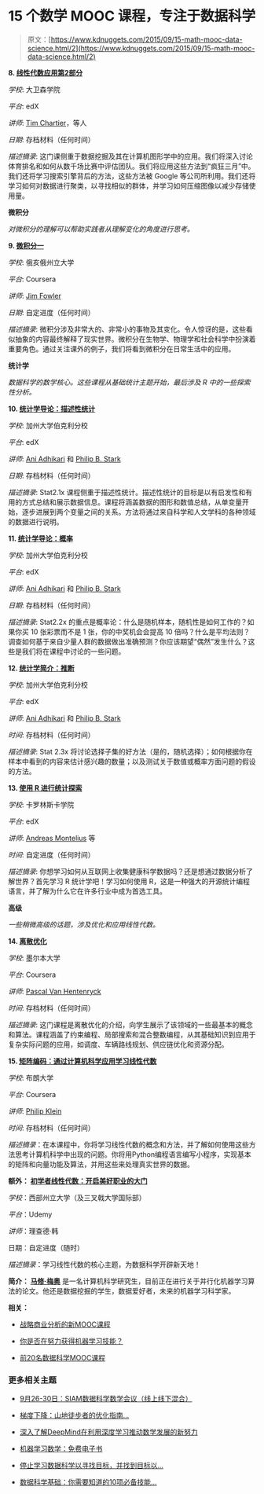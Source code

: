 # 15 个数学 MOOC 课程，专注于数据科学

> 原文：[https://www.kdnuggets.com/2015/09/15-math-mooc-data-science.html/2](https://www.kdnuggets.com/2015/09/15-math-mooc-data-science.html/2)

**8\. [线性代数应用第2部分](https://www.edx.org/course/applications-linear-algebra-part-2-davidsonx-d003x-2)**

*学校*: 大卫森学院

*平台*: edX

*讲师*: [Tim Chartier](http://academics.davidson.edu/math/chartier/)，等人

*日期*: 存档材料（任何时间）

*描述摘录*: 这门课侧重于数据挖掘及其在计算机图形学中的应用。我们将深入讨论体育排名和如何从数千场比赛中评估团队。我们将应用这些方法到“疯狂三月”中。我们还将学习搜索引擎背后的方法，这些方法被 Google 等公司所利用。我们还将学习如何对数据进行聚类，以寻找相似的群体，并学习如何压缩图像以减少存储使用量。

**微积分**

*对微积分的理解可以帮助实践者从理解变化的角度进行思考。*

**9\. [微积分一](https://www.coursera.org/learn/calculus1)**

*学校*: 俄亥俄州立大学

*平台*: Coursera

*讲师*: [Jim Fowler](https://math.osu.edu/people/fowler.291)

*日期*: 自定进度（任何时间）

*描述摘录*: 微积分涉及非常大的、非常小的事物及其变化。令人惊讶的是，这些看似抽象的内容最终解释了现实世界。微积分在生物学、物理学和社会科学中扮演着重要角色。通过关注课外的例子，我们将看到微积分在日常生活中的应用。

**统计学**

*数据科学的数学核心。这些课程从基础统计主题开始，最后涉及 R 中的一些探索性分析。*

**10\. [统计学导论：描述性统计](https://www.edx.org/course/introduction-statistics-descriptive-uc-berkeleyx-stat2-1x)**

*学校*: 加州大学伯克利分校

*平台*: edX

*讲师*: [Ani Adhikari](https://teaching.berkeley.edu/dta-recipient/ani-adhikari) 和 [Philip B. Stark](https://www.stat.berkeley.edu/~stark/)

*日期*: 存档材料（任何时间）

*描述摘录*: Stat2.1x 课程侧重于描述性统计。描述性统计的目标是以有启发性和有用的方式总结和展示数据信息。课程将涵盖数据的图形和数值总结，从单变量开始，逐步进展到两个变量之间的关系。方法将通过来自科学和人文学科的各种领域的数据进行说明。

**11\. [统计学导论：概率](https://www.edx.org/course/introduction-statistics-probability-uc-berkeleyx-stat2-2x)**

*学校*: 加州大学伯克利分校

*平台*: edX

*讲师*: [Ani Adhikari](https://teaching.berkeley.edu/dta-recipient/ani-adhikari) 和 [Philip B. Stark](https://www.stat.berkeley.edu/~stark/)

*日期*: 存档材料（任何时间）

*描述摘录*: Stat2.2x 的重点是概率论：什么是随机样本，随机性是如何工作的？如果你买 10 张彩票而不是 1 张，你的中奖机会会提高 10 倍吗？什么是平均法则？调查如何基于来自少量人群的数据做出准确预测？你应该期望“偶然”发生什么？这些是我们将在课程中讨论的一些问题。

**12\. [统计学简介：推断](https://www.edx.org/course/introduction-statistics-inference-uc-berkeleyx-stat2-3x)**

*学校*: 加州大学伯克利分校

*平台*: edX

*讲师*: [Ani Adhikari](https://teaching.berkeley.edu/dta-recipient/ani-adhikari) 和 [Philip B. Stark](https://www.stat.berkeley.edu/~stark/)

*时间*: 存档材料（任何时间）

*描述摘录*: Stat 2.3x 将讨论选择子集的好方法（是的，随机选择）；如何根据你在样本中看到的内容来估计感兴趣的数量；以及测试关于数值或概率方面问题的假设的方法。

**13\. [使用 R 进行统计探索](https://www.edx.org/course/explore-statistics-r-kix-kiexplorx-0)**

*学校*: 卡罗林斯卡学院

*平台*: edX

*讲师*: [Andreas Montelius](http://ki.se/en/people/andmon) 等

*时间*: 自定进度（任何时间）

*描述摘录*: 你想学习如何从互联网上收集健康科学数据吗？还是想通过数据分析了解世界？首先学习 R 统计学吧！学习如何使用 R，这是一种强大的开源统计编程语言，并了解为什么它在许多行业中成为首选工具。

**高级**

*一些稍微高级的话题，涉及优化和应用线性代数。*

**14\. [离散优化](https://www.coursera.org/course/optimization)**

*学校*: 墨尔本大学

*平台*: Coursera

*讲师*: [Pascal Van Hentenryck](http://org.nicta.com.au/pascal-van-hentenryck/)

*时间*: 存档材料（任何时间）

*描述摘录*: 这门课程是离散优化的介绍，向学生展示了该领域的一些最基本的概念和算法。课程涵盖了约束编程、局部搜索和混合整数编程，从其基础知识到应用于复杂实际问题的应用，如调度、车辆路线规划、供应链优化和资源分配。

**15\. [矩阵编码：通过计算机科学应用学习线性代数](https://www.coursera.org/course/matrix)**

*学校*: 布朗大学

*平台*: Coursera

*讲师*: [Philip Klein](http://cs.brown.edu/~pnk/)

*时间*: 存档材料（任何时间）

*描述摘录*：在本课程中，你将学习线性代数的概念和方法，并了解如何使用这些方法思考计算机科学中出现的问题。你将用Python编程语言编写小程序，实现基本的矩阵和向量功能及算法，并用这些来处理真实世界的数据。

**额外： [初学者线性代数：开启美好职业的大门](https://www.udemy.com/linear-algebra-an-introduction/?couponCode=NUGGETS)**

*学校*：西部州立大学（及三叉戟大学国际部）

*平台*：Udemy

*讲师*：理查德·韩

日期：自定进度（随时）

*描述摘录*：学习线性代数的核心主题，为数据科学开辟新天地！

**简介： [马修·梅奥](https://twitter.com/mattmayo13)** 是一名计算机科学研究生，目前正在进行关于并行化机器学习算法的论文。他还是数据挖掘的学生，数据爱好者，未来的机器学习科学家。

**相关：**

+   [战略商业分析的新MOOC课程](/2015/09/mooc-strategic-business-analytics.html)

+   [你是否在努力获得机器学习技能？](/2015/09/acquire-machine-learning-skills.html)

+   [前20名数据科学MOOC课程](/2015/09/top-20-data-science-moocs.html)

### 更多相关主题

+   [9月26-30日：SIAM数据科学数学会议（线上线下混合）](https://www.kdnuggets.com/2022/08/siam-conference-mathematics-data-science-hybrid.html)

+   [梯度下降：山地徒步者的优化指南…](https://www.kdnuggets.com/gradient-descent-the-mountain-trekker-guide-to-optimization-with-mathematics)

+   [深入了解DeepMind在利用深度学习推动数学发展的新努力](https://www.kdnuggets.com/2021/12/inside-deepmind-new-efforts-deep-learning-advance-mathematics.html)

+   [机器学习数学：免费电子书](https://www.kdnuggets.com/2020/04/mathematics-machine-learning-book.html)

+   [停止学习数据科学以寻找目标，并找到目标以…](https://www.kdnuggets.com/2021/12/stop-learning-data-science-find-purpose.html)

+   [数据科学基础：你需要知道的10项必备技能…](https://www.kdnuggets.com/2020/10/data-science-minimum-10-essential-skills.html)
